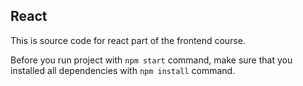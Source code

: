 ## React

This is source code for react part of the frontend course.

Before you run project with `npm start` command, make sure that you installed all dependencies with `npm install` command.
